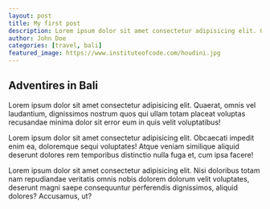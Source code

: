 ```yaml
---
layout: post
title: My first post
description: Lorem ipsum dolor sit amet consectetur adipisicing elit. Quaerat, omnis vel laudantium.
author: John Doe
categories: [travel, bali]
featured_image: https://www.instituteofcode.com/houdini.jpg
---
```


## Adventires in Bali

Lorem ipsum dolor sit amet consectetur adipisicing elit. Quaerat, omnis vel laudantium, dignissimos nostrum quos qui ullam totam placeat voluptas recusandae minima dolor sit error eum in quis velit voluptatibus!

Lorem ipsum dolor sit amet consectetur adipisicing elit. Obcaecati impedit enim ea, doloremque sequi voluptates! Atque veniam similique aliquid deserunt dolores rem temporibus distinctio nulla fuga et, cum ipsa facere!

Lorem ipsum dolor sit amet consectetur adipisicing elit. Nisi doloribus totam nam repudiandae veritatis omnis nobis dolorem dolorum velit voluptates, deserunt magni saepe consequuntur perferendis dignissimos, aliquid dolores? Accusamus, ut?